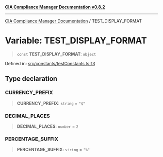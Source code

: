 [**CIA Compliance Manager Documentation v0.8.2**](../README.md)

***

[CIA Compliance Manager Documentation](../globals.md) / TEST\_DISPLAY\_FORMAT

# Variable: TEST\_DISPLAY\_FORMAT

> `const` **TEST\_DISPLAY\_FORMAT**: `object`

Defined in: [src/constants/testConstants.ts:13](https://github.com/Hack23/cia-compliance-manager/blob/423c5d261c747ade8ca2550e176aa05168b5a31e/src/constants/testConstants.ts#L13)

## Type declaration

### CURRENCY\_PREFIX

> **CURRENCY\_PREFIX**: `string` = `"$"`

### DECIMAL\_PLACES

> **DECIMAL\_PLACES**: `number` = `2`

### PERCENTAGE\_SUFFIX

> **PERCENTAGE\_SUFFIX**: `string` = `"%"`
